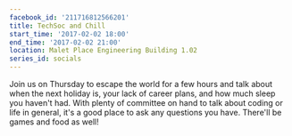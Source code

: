 ```yaml
---
facebook_id: '211716812566201'
title: TechSoc and Chill
start_time: '2017-02-02 18:00'
end_time: '2017-02-02 21:00'
location: Malet Place Engineering Building 1.02
series_id: socials
---
```


Join us on Thursday to escape the world for a few hours and talk about when the next holiday is, your lack of career plans, and how much sleep you haven't had. With plenty of committee on hand to talk about coding or life in general, it's a good place to ask any questions you have. There'll be games and food as well!